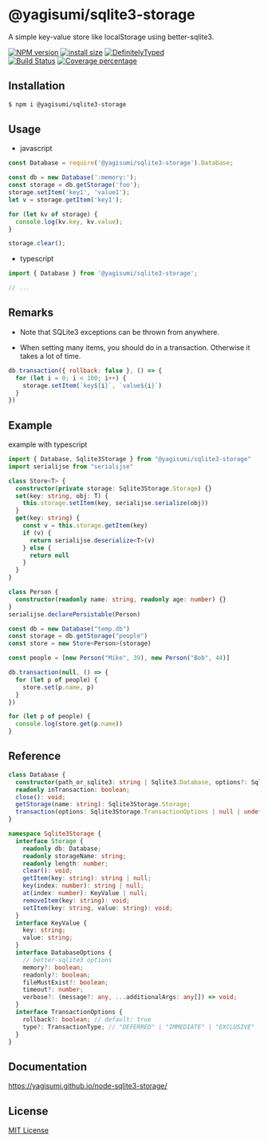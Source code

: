 # @yagisumi/sqlite3-storage

A simple key-value store like localStorage using better-sqlite3.

[![NPM version][npm-image]][npm-url] [![install size][packagephobia-image]][packagephobia-url] [![DefinitelyTyped][dts-image]][dts-url]  
[![Build Status][travis-image]][travis-url] [![Coverage percentage][coveralls-image]][coveralls-url]

## Installation

```sh
$ npm i @yagisumi/sqlite3-storage
```

## Usage

- javascript

```js
const Database = require('@yagisumi/sqlite3-storage').Database;

const db = new Database(':memory:');
const storage = db.getStorage('foo');
storage.setItem('key1', 'value1');
let v = storage.getItem('key1');

for (let kv of storage) {
  console.log(kv.key, kv.value);
}

storage.clear();
```

- typescript

```ts
import { Database } from '@yagisumi/sqlite3-storage';

// ...
```

## Remarks

- Note that SQLite3 exceptions can be thrown from anywhere.

- When setting many items, you should do in a transaction. Otherwise it takes a lot of time.

```js
db.transaction({ rollback: false }, () => {
  for (let i = 0; i < 100; i++) {
    storage.setItem(`key${i}`, `value${i}`)
  }
})
```

## Example

example with typescript

```ts
import { Database, Sqlite3Storage } from "@yagisumi/sqlite3-storage"
import serialijse from "serialijse"

class Store<T> {
  constructor(private storage: Sqlite3Storage.Storage) {}
  set(key: string, obj: T) {
    this.storage.setItem(key, serialijse.serialize(obj))
  }
  get(key: string) {
    const v = this.storage.getItem(key)
    if (v) {
      return serialijse.deserialize<T>(v)
    } else {
      return null
    }
  }
}

class Person {
  constructor(readonly name: string, readonly age: number) {}
}
serialijse.declarePersistable(Person)

const db = new Database("temp.db")
const storage = db.getStorage("people")
const store = new Store<Person>(storage)

const people = [new Person("Mike", 39), new Person("Bob", 44)]

db.transaction(null, () => {
  for (let p of people) {
    store.set(p.name, p)
  }
})

for (let p of people) {
  console.log(store.get(p.name))
}
```

## Reference

```ts
class Database {
  constructor(path_or_sqlite3: string | Sqlite3.Database, options?: Sqlite3Storage.DatabaseOptions);
  readonly inTransaction: boolean;
  close(): void;
  getStorage(name: string): Sqlite3Storage.Storage;
  transaction(options: Sqlite3Storage.TransactionOptions | null | undefined, func: () => void): void;
}

namespace Sqlite3Storage {
  interface Storage {
    readonly db: Database;
    readonly storageName: string;
    readonly length: number;
    clear(): void;
    getItem(key: string): string | null;
    key(index: number): string | null;
    at(index: number): KeyValue | null;
    removeItem(key: string): void;
    setItem(key: string, value: string): void;
  }
  interface KeyValue {
    key: string;
    value: string;
  }
  interface DatabaseOptions {
    // better-sqlite3 options
    memory?: boolean;
    readonly?: boolean;
    fileMustExist?: boolean;
    timeout?: number;
    verbose?: (message?: any, ...additionalArgs: any[]) => void;
  }
  interface TransactionOptions {
    rollback?: boolean; // default: true
    type?: TransactionType; // "DEFERRED" | "IMMEDIATE" | "EXCLUSIVE"
  }
}
```

## Documentation

https://yagisumi.github.io/node-sqlite3-storage/

## License

[MIT License](https://opensource.org/licenses/MIT)

[npm-image]: https://img.shields.io/npm/v/@yagisumi/sqlite3-storage.svg?style=flat-square
[npm-url]: https://npmjs.org/package/@yagisumi/sqlite3-storage
[packagephobia-image]: https://flat.badgen.net/packagephobia/install/@yagisumi/sqlite3-storage
[packagephobia-url]: https://packagephobia.now.sh/result?p=@yagisumi/sqlite3-storage
[travis-image]: https://img.shields.io/travis/yagisumi/node-sqlite3-storage.svg?style=flat-square
[travis-url]: https://travis-ci.org/yagisumi/node-sqlite3-storage
[coveralls-image]: https://img.shields.io/coveralls/yagisumi/node-sqlite3-storage.svg?style=flat-square
[coveralls-url]: https://coveralls.io/github/yagisumi/node-sqlite3-storage?branch=master
[dts-image]: https://img.shields.io/badge/DefinitelyTyped-.d.ts-blue.svg?style=flat-square
[dts-url]: http://definitelytyped.org
